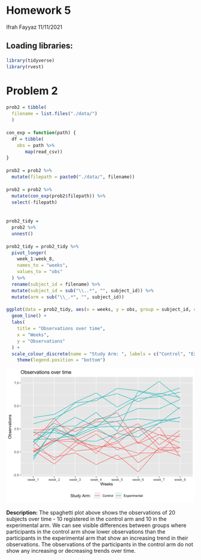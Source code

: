 Homework 5
================
Ifrah Fayyaz
11/11/2021

## Loading libraries:

``` r
library(tidyverse)
library(rvest)
```

# Problem 2

``` r
prob2 = tibble(
  filename = list.files("./data/")
  )

con_exp = function(path) {
  df = tibble(
    obs = path %>%
       map(read_csv))
}

prob2 = prob2 %>%
  mutate(filepath = paste0("./data/", filename)) 

prob2 = prob2 %>%
  mutate(con_exp(prob2$filepath)) %>%
  select(-filepath)


prob2_tidy = 
  prob2 %>%
  unnest() 

prob2_tidy = prob2_tidy %>%
  pivot_longer(
    week_1:week_8,
    names_to = "weeks",
    values_to = "obs"
  ) %>%
  rename(subject_id = filename) %>%
  mutate(subject_id = sub("\\..*", "", subject_id)) %>%
  mutate(arm = sub("\\_.*", "", subject_id)) 

ggplot(data = prob2_tidy, aes(x = weeks, y = obs, group = subject_id, color = arm)) + 
  geom_line() +
  labs(
    title = "Observations over time",
    x = "Weeks",
    y = "Observations"
  ) + 
  scale_colour_discrete(name = "Study Arm: ", labels = c("Control", "Experimental")) + 
    theme(legend.position = "bottom")
```

![](p8105_hw5_if2282_files/figure-gfm/unnamed-chunk-2-1.png)<!-- -->

**Description:** The spaghetti plot above shows the observations of 20
subjects over time - 10 registered in the control arm and 10 in the
experimental arm. We can see visible differences between groups where
participants in the control arm show lower observations than the
participants in the experimental arm that show an increasing trend in
their observations. The observations of the participants in the control
arm do not show any increasing or decreasing trends over time.
